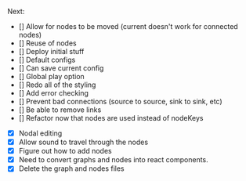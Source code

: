 Next:

- [] Allow for nodes to be moved (current doesn't work for connected nodes)
- [] Reuse of nodes
- [] Deploy initial stuff
- [] Default configs
- [] Can save current config
- [] Global play option
- [] Redo all of the styling
- [] Add error checking
- [] Prevent bad connections (source to source, sink to sink, etc)
- [] Be able to remove links
- [] Refactor now that nodes are used instead of nodeKeys
- [x] Nodal editing
- [x] Allow sound to travel through the nodes
- [x] Figure out how to add nodes
- [x] Need to convert graphs and nodes into react components.
- [x] Delete the graph and nodes files

